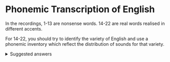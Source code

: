 # Phonemic Transcription of English

In the recordings, 1-13 are nonsense words. 14-22 are real words realised in different accents.

For 14-22, you should try to identify the variety of English and use a phonemic inventory which reflect the distribution of sounds for that variety.

<details>
<summary> Suggested answers </summary>

| #  | suggested answer | comment                                                       |
|---:|-----------------:|---------------------------------------------------------------|
| 1.  | /θaŋð/          | /θæŋð/ (ELT convention)                                       |
| 3.  | /spɹaʊp/        |                                                               |
| 4.  | /plɛst/         |                                                               |
| 5.  | /ʒaʊv/          |                                                               |
| 6.  | /jəʊŋ/          |                                                               |
| 7.  | /ɹʊlt/          |                                                               |
| 8.  | /luŋ/           |                                                               |
| 9.  | /ʃɑɹg/          |                                                               |
| 10. | /tʃɔŋks/        |                                                               |
| 11. | /spɒŋz/         |                                                               |
| 12. | /falm/          |                                                               |
| 13. | /dɔɪts/         |                                                               |
| 14. | /ʃɛdð/          |                                                               |
| 15. | /pɑm/           | /pɑːm/ (ELT convention)                                       |
| 16. | /kɒʊt/          |                                                               |
| 17. | /fɑ/            | pr /faː/ (ELT convention)                                     |
| 18. | /t̪ɪk/           | (contrastive with /t/ in sIE, not a fricative)                |
| 19. | /skʌlpt/        |                                                               |
| 20. | /bʊs/           | or /bʌs/ /ʊ/ preferred, but there is not FOOT/STRUT contrast) |
| 21. | /hæɹi/          |                                                               |
| 22. | /bʌtəɹ/         | or /bʌtɚ/ (if rhotic schwa is treated as a phoneme)           |

</details>

